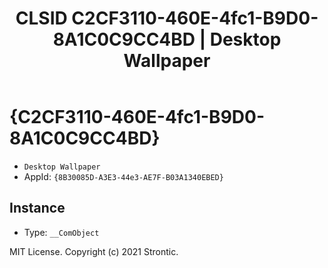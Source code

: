 ﻿---
title: "CLSID C2CF3110-460E-4fc1-B9D0-8A1C0C9CC4BD | Desktop Wallpaper"
excerpt: What is COM-Object CLSID C2CF3110-460E-4fc1-B9D0-8A1C0C9CC4BD?
---

# {C2CF3110-460E-4fc1-B9D0-8A1C0C9CC4BD}

* `Desktop Wallpaper`
* AppId: `{8B30085D-A3E3-44e3-AE7F-B03A1340EBED}`

## Instance

* Type: `__ComObject`

MIT License. Copyright (c) 2021 Strontic.


